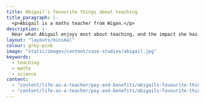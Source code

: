 ```yaml
---
title: Abigail's favourite things about teaching
title_paragraph: |-
  <p>Abigail is a maths teacher from Wigan.</p>
description: |-
  Hear what Abigail enjoys most about teaching, and the impact she has through her job.
layout: "layouts/minimal" 
colour: grey-pink 
image: "static/images/content/case-studies/abigail.jpg" 
keywords:
  - teaching
  - maths
  - science
content: 
  - "content/life-as-a-teacher/pay-and-benefits/abigails-favourite-things-about-teaching/header" 
  - "content/life-as-a-teacher/pay-and-benefits/abigails-favourite-things-about-teaching/article" 
---
```


